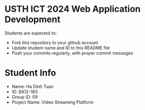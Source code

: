 USTH ICT 2024 Web Application Development
=====================================================

Students are expected to:

* Fork this repository to your github account
* Update student name and ID to this README file
* Push your commits regularly, with proper commit messages

Student Info
=======================

* Name: Ha Dinh Tuan
* ID: BA12-183
* Group ID: 09
* Project Name: Video Streaming Platform
